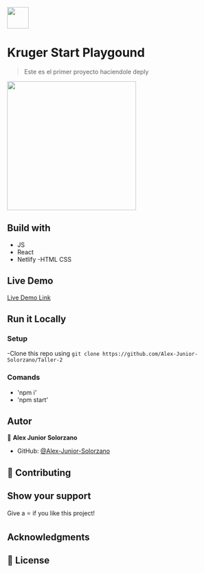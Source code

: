 <img src='./src/assets/k2.png' height='50px'>

# Kruger Start Playgound


 > Este es el primer proyecto haciendole deply

<img src='./src/assets/playground.png' height='300px'>

## Build with 

 - JS
 - React
 - Netlify
 -HTML CSS

## Live Demo


 [Live Demo Link](cosmic-gaufre-e74cdc.netlify.app)

## Run it Locally


 ### Setup
 
  -Clone this repo using `git clone https://github.com/Alex-Junior-Solorzano/Taller-2`


 ### Comands
  - 'npm i'
  - 'npm start'

## Autor

 👤 **Alex Junior Solorzano**

 - GitHub: [@Alex-Junior-Solorzano](https://github.com/Alex-Junior-Solorzano)



 ## 🤝 Contributing

## Show your support

 Give a ⭐ if you like this project!

## Acknowledgments


## 📝 License
